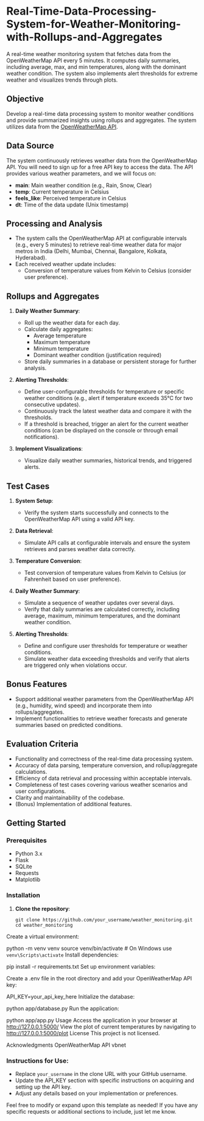 # Real-Time-Data-Processing-System-for-Weather-Monitoring-with-Rollups-and-Aggregates
A real-time weather monitoring system that fetches data from the OpenWeatherMap API every 5 minutes. It computes daily summaries, including average, max, and min temperatures, along with the dominant weather condition. The system also implements alert thresholds for extreme weather and visualizes trends through plots.


## Objective
Develop a real-time data processing system to monitor weather conditions and provide summarized insights using rollups and aggregates. The system utilizes data from the [OpenWeatherMap API](https://openweathermap.org/).

## Data Source
The system continuously retrieves weather data from the OpenWeatherMap API. You will need to sign up for a free API key to access the data. The API provides various weather parameters, and we will focus on:
- **main**: Main weather condition (e.g., Rain, Snow, Clear)
- **temp**: Current temperature in Celsius
- **feels_like**: Perceived temperature in Celsius
- **dt**: Time of the data update (Unix timestamp)

## Processing and Analysis
- The system calls the OpenWeatherMap API at configurable intervals (e.g., every 5 minutes) to retrieve real-time weather data for major metros in India (Delhi, Mumbai, Chennai, Bangalore, Kolkata, Hyderabad).
- Each received weather update includes:
  - Conversion of temperature values from Kelvin to Celsius (consider user preference).

## Rollups and Aggregates
1. **Daily Weather Summary**:
   - Roll up the weather data for each day.
   - Calculate daily aggregates:
     - Average temperature
     - Maximum temperature
     - Minimum temperature
     - Dominant weather condition (justification required)
   - Store daily summaries in a database or persistent storage for further analysis.

2. **Alerting Thresholds**:
   - Define user-configurable thresholds for temperature or specific weather conditions (e.g., alert if temperature exceeds 35°C for two consecutive updates).
   - Continuously track the latest weather data and compare it with the thresholds.
   - If a threshold is breached, trigger an alert for the current weather conditions (can be displayed on the console or through email notifications).

3. **Implement Visualizations**:
   - Visualize daily weather summaries, historical trends, and triggered alerts.

## Test Cases
1. **System Setup**:
   - Verify the system starts successfully and connects to the OpenWeatherMap API using a valid API key.
   
2. **Data Retrieval**:
   - Simulate API calls at configurable intervals and ensure the system retrieves and parses weather data correctly.
   
3. **Temperature Conversion**:
   - Test conversion of temperature values from Kelvin to Celsius (or Fahrenheit based on user preference).
   
4. **Daily Weather Summary**:
   - Simulate a sequence of weather updates over several days.
   - Verify that daily summaries are calculated correctly, including average, maximum, minimum temperatures, and the dominant weather condition.
   
5. **Alerting Thresholds**:
   - Define and configure user thresholds for temperature or weather conditions.
   - Simulate weather data exceeding thresholds and verify that alerts are triggered only when violations occur.

## Bonus Features
- Support additional weather parameters from the OpenWeatherMap API (e.g., humidity, wind speed) and incorporate them into rollups/aggregates.
- Implement functionalities to retrieve weather forecasts and generate summaries based on predicted conditions.

## Evaluation Criteria
- Functionality and correctness of the real-time data processing system.
- Accuracy of data parsing, temperature conversion, and rollup/aggregate calculations.
- Efficiency of data retrieval and processing within acceptable intervals.
- Completeness of test cases covering various weather scenarios and user configurations.
- Clarity and maintainability of the codebase.
- (Bonus) Implementation of additional features.

## Getting Started

### Prerequisites
- Python 3.x
- Flask
- SQLite
- Requests
- Matplotlib

### Installation
1. **Clone the repository**:
   ```
   git clone https://github.com/your_username/weather_monitoring.git
   cd weather_monitoring
Create a virtual environment:


python -m venv venv
source venv/bin/activate  # On Windows use `venv\Scripts\activate`
Install dependencies:


pip install -r requirements.txt
Set up environment variables:

Create a .env file in the root directory and add your OpenWeatherMap API key:

API_KEY=your_api_key_here
Initialize the database:


python app/database.py
Run the application:



python app/app.py
Usage
Access the application in your browser at http://127.0.0.1:5000/
View the plot of current temperatures by navigating to http://127.0.0.1:5000/plot
License
This project is not licensed.

Acknowledgments
OpenWeatherMap API
vbnet


### Instructions for Use:
- Replace `your_username` in the clone URL with your GitHub username.
- Update the API_KEY section with specific instructions on acquiring and setting up the API key.
- Adjust any details based on your implementation or preferences.

Feel free to modify or expand upon this template as needed! If you have any specific requests or additional sections to include, just let me know.
